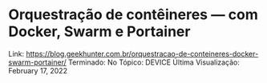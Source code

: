# Orquestração de contêineres — com Docker, Swarm e Portainer

Link: https://blog.geekhunter.com.br/orquestracao-de-conteineres-docker-swarm-portainer/
Terminado: No
Tópico: DEVICE
Última Visualização: February 17, 2022